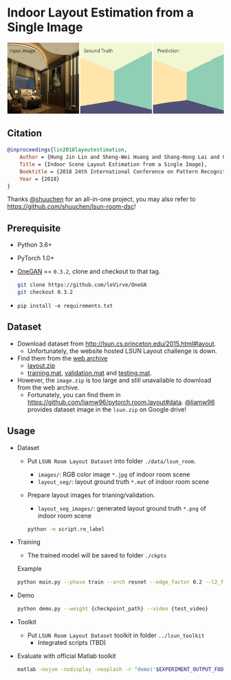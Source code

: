 # Indoor Layout Estimation from a Single Image

![one_lsun_result_banner](./doc/banner.png)

## Citation

```bibtex
@inproceedings{lin2018layoutestimation,
    Author = {Hung Jin Lin and Sheng-Wei Huang and Shang-Hong Lai and Chen-Kuo Chiang},
    Title = {Indoor Scene Layout Estimation from a Single Image},
    Booktitle = {2018 24th International Conference on Pattern Recognition (ICPR)},
    Year = {2018}
}
```

Thanks [@shuuchen](https://github.com/shuuchen) for an all-in-one project, you may also refer to https://github.com/shuuchen/lsun-room-dsc!

## Prerequisite

- Python 3.6+
- PyTorch 1.0+
- [OneGAN](https://github.com/leVirve/OneGAN) == `0.3.2`, clone and checkout to that tag.

  ```bash
  git clone https://github.com/leVirve/OneGA
  git checkout 0.3.2
  ```

- `pip install -e requirements.txt`

## Dataset

- Download dataset from http://lsun.cs.princeton.edu/2015.html#layout.
  - Unfortunately, the website hosted LSUN Layout challenge is down.
- Find them from the [web archive](https://web.archive.org/web/20190118150204/http://lsun.cs.princeton.edu/2016/)
  - [layout.zip](https://web.archive.org/web/20170221111502/http://lsun.cs.princeton.edu/challenge/2015/roomlayout/data/layout.zip)
  - [training.mat](https://web.archive.org/web/20180923231343/http://lsun.cs.princeton.edu/challenge/2015/roomlayout/data/training.mat), [validation.mat](https://web.archive.org/web/20180923231343/http://lsun.cs.princeton.edu/challenge/2015/roomlayout/data/validation.mat) and [testing.mat](https://web.archive.org/web/20180923231343/http://lsun.cs.princeton.edu/challenge/2015/roomlayout/data/testing.mat).
- However, the `image.zip` is too large and still unavailable to download from the web archive.
  - Fortunately, you can find them in https://github.com/liamw96/pytorch.room.layout#data. [@liamw96](https://github.com/liamw96) provides dataset image in the `lsun.zip` on Google drive!

## Usage

- Dataset

  - Put `LSUN Room Layout Dataset` into folder `./data/lsun_room`.
    - `images/`: RGB color image `*.jpg` of indoor room scene
    - `layout_seg/`: layout ground truth `*.mat` of indoor room scene
  - Prepare layout images for trianing/validation.
    - `layout_seg_images/`: generated layout ground truth `*.png` of indoor room scene

    ```bash
    python -m script.re_label
    ```

- Training

  - The trained model will be saved to folder `./ckpts`

  Example

  ```bash
  python main.py --phase train --arch resnet --edge_factor 0.2 --l2_factor 0.2 --name baseline
  ```

- Demo

  ```bash
  python demo.py --weight {checkpoint_path} --video {test_video}
  ```

- Toolkit

  - Put `LSUN Room Layout Dataset` toolkit in folder `../lsun_toolkit`
    - Integrated scripts (TBD)

- Evaluate with official Matlab toolkit

  ```bash
  matlab -nojvm -nodisplay -nosplash -r "demo('$EXPERIMENT_OUTPUT_FODLER'); exit;"
  ```

